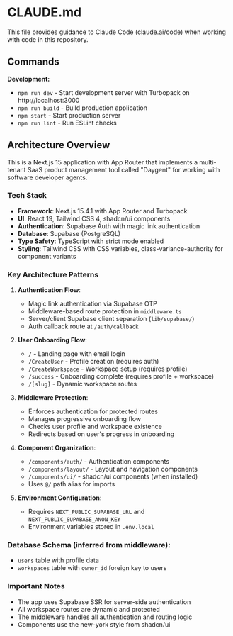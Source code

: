 # CLAUDE.md

This file provides guidance to Claude Code (claude.ai/code) when working with code in this repository.

## Commands

**Development:**
- `npm run dev` - Start development server with Turbopack on http://localhost:3000
- `npm run build` - Build production application
- `npm start` - Start production server
- `npm run lint` - Run ESLint checks

## Architecture Overview

This is a Next.js 15 application with App Router that implements a multi-tenant SaaS product management tool called "Daygent" for working with software developer agents.

### Tech Stack
- **Framework**: Next.js 15.4.1 with App Router and Turbopack
- **UI**: React 19, Tailwind CSS 4, shadcn/ui components
- **Authentication**: Supabase Auth with magic link authentication
- **Database**: Supabase (PostgreSQL)
- **Type Safety**: TypeScript with strict mode enabled
- **Styling**: Tailwind CSS with CSS variables, class-variance-authority for component variants

### Key Architecture Patterns

1. **Authentication Flow**:
   - Magic link authentication via Supabase OTP
   - Middleware-based route protection in `middleware.ts`
   - Server/client Supabase client separation (`lib/supabase/`)
   - Auth callback route at `/auth/callback`

2. **User Onboarding Flow**:
   - `/` - Landing page with email login
   - `/CreateUser` - Profile creation (requires auth)
   - `/CreateWorkspace` - Workspace setup (requires profile)
   - `/success` - Onboarding complete (requires profile + workspace)
   - `/[slug]` - Dynamic workspace routes

3. **Middleware Protection**:
   - Enforces authentication for protected routes
   - Manages progressive onboarding flow
   - Checks user profile and workspace existence
   - Redirects based on user's progress in onboarding

4. **Component Organization**:
   - `/components/auth/` - Authentication components
   - `/components/layout/` - Layout and navigation components
   - `/components/ui/` - shadcn/ui components (when installed)
   - Uses `@/` path alias for imports

5. **Environment Configuration**:
   - Requires `NEXT_PUBLIC_SUPABASE_URL` and `NEXT_PUBLIC_SUPABASE_ANON_KEY`
   - Environment variables stored in `.env.local`

### Database Schema (inferred from middleware):
- `users` table with profile data
- `workspaces` table with `owner_id` foreign key to users

### Important Notes
- The app uses Supabase SSR for server-side authentication
- All workspace routes are dynamic and protected
- The middleware handles all authentication and routing logic
- Components use the new-york style from shadcn/ui